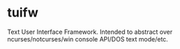 # tuifw

Text User Interface Framework. Intended to abstract over ncurses/notcurses/win console API/DOS text mode/etc.
